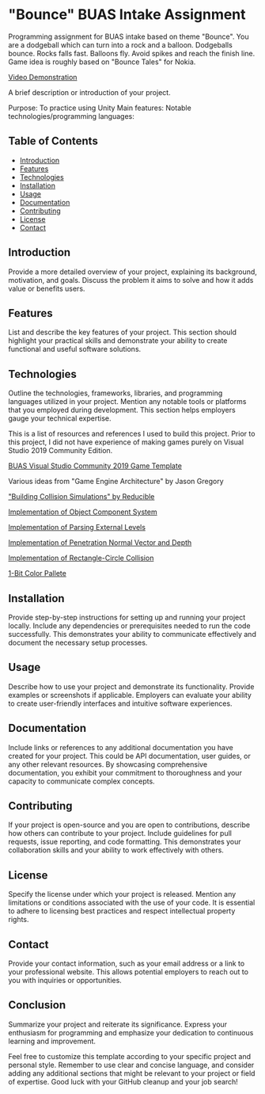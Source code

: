 # "Bounce" BUAS Intake Assignment

Programming assignment for BUAS intake based on theme "Bounce". You are a dodgeball which can turn into a rock and a balloon. Dodgeballs bounce. Rocks falls fast. Balloons fly. Avoid spikes and reach the finish line. Game idea is roughly based on "Bounce Tales" for Nokia.

[Video Demonstration](https://www.youtube.com/watch?v=5jz0MC_jjaQ)

A brief description or introduction of your project. 

Purpose: To practice using Unity
Main features: 
Notable technologies/programming languages:

## Table of Contents

- [Introduction](#introduction)
- [Features](#features)
- [Technologies](#technologies)
- [Installation](#installation)
- [Usage](#usage)
- [Documentation](#documentation)
- [Contributing](#contributing)
- [License](#license)
- [Contact](#contact)

## Introduction

Provide a more detailed overview of your project, explaining its background, motivation, and goals. Discuss the problem it aims to solve and how it adds value or benefits users.

## Features

List and describe the key features of your project. This section should highlight your practical skills and demonstrate your ability to create functional and useful software solutions.

## Technologies

Outline the technologies, frameworks, libraries, and programming languages utilized in your project. Mention any notable tools or platforms that you employed during development. This section helps employers gauge your technical expertise.

This is a list of resources and references I used to build this project. 
Prior to this project, I did not have experience of making games purely on Visual Studio 2019 Community Edition.


[BUAS Visual Studio Community 2019 Game Template](https://www.3dgep.com/cppfast-track-1-getting-started)

Various ideas from "Game Engine Architecture" by Jason Gregory 

["Building Collision Simulations" by Reducible](https://www.youtube.com/watch?v=eED4bSkYCB8)

[Implementation of Object Component System](https://www.youtube.com/watch?v=XsvI8Sng6dk)

[Implementation of Parsing External Levels](https://www.youtube.com/watch?v=1Fo-5vJcB4w)

[Implementation of Penetration Normal Vector and Depth](https://wickedengine.net/2020/04/26/capsule-collision-detection/)

[Implementation of Rectangle-Circle Collision](https://www.youtube.com/watch?v=_xj8FyG-aac)

[1-Bit Color Pallete](https://lospec.com/palette-list/1bit-monitor-glow)


## Installation

Provide step-by-step instructions for setting up and running your project locally. Include any dependencies or prerequisites needed to run the code successfully. This demonstrates your ability to communicate effectively and document the necessary setup processes.

## Usage

Describe how to use your project and demonstrate its functionality. Provide examples or screenshots if applicable. Employers can evaluate your ability to create user-friendly interfaces and intuitive software experiences.

## Documentation

Include links or references to any additional documentation you have created for your project. This could be API documentation, user guides, or any other relevant resources. By showcasing comprehensive documentation, you exhibit your commitment to thoroughness and your capacity to communicate complex concepts.

## Contributing

If your project is open-source and you are open to contributions, describe how others can contribute to your project. Include guidelines for pull requests, issue reporting, and code formatting. This demonstrates your collaboration skills and your ability to work effectively with others.

## License

Specify the license under which your project is released. Mention any limitations or conditions associated with the use of your code. It is essential to adhere to licensing best practices and respect intellectual property rights.

## Contact

Provide your contact information, such as your email address or a link to your professional website. This allows potential employers to reach out to you with inquiries or opportunities.

## Conclusion

Summarize your project and reiterate its significance. Express your enthusiasm for programming and emphasize your dedication to continuous learning and improvement.

Feel free to customize this template according to your specific project and personal style. Remember to use clear and concise language, and consider adding any additional sections that might be relevant to your project or field of expertise. Good luck with your GitHub cleanup and your job search!
